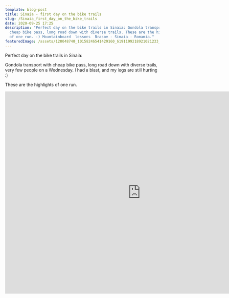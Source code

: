 ```yaml
---
template: blog-post
title: Sinaia - first day on the bike trails
slug: /Sinaia_first_day_on_the_bike_trails
date: 2020-09-25 17:25
description: "Perfect day on the bike trails in Sinaia: Gondola transport with
  cheap bike pass, long road down with diverse trails. These are the highlights
  of one run. :) Mountainboard  lessons  Brasov - Sinaia - Romania."
featuredImage: /assets/120048740_10158246541429160_6191199218921021233_o.jpg
---
```

Perfect day on the bike trails in Sinaia: 

Gondola transport with cheap bike pass, long road down with diverse trails, very few people on a Wednesday. I had a blast, and my legs are still hurting :) 

These are the highlights of one run.

<iframe width="883" height="662" src="https://www.youtube.com/embed/KxC3uRgxh5Y" frameborder="0" allow="accelerometer; autoplay; clipboard-write; encrypted-media; gyroscope; picture-in-picture" allowfullscreen></iframe>
